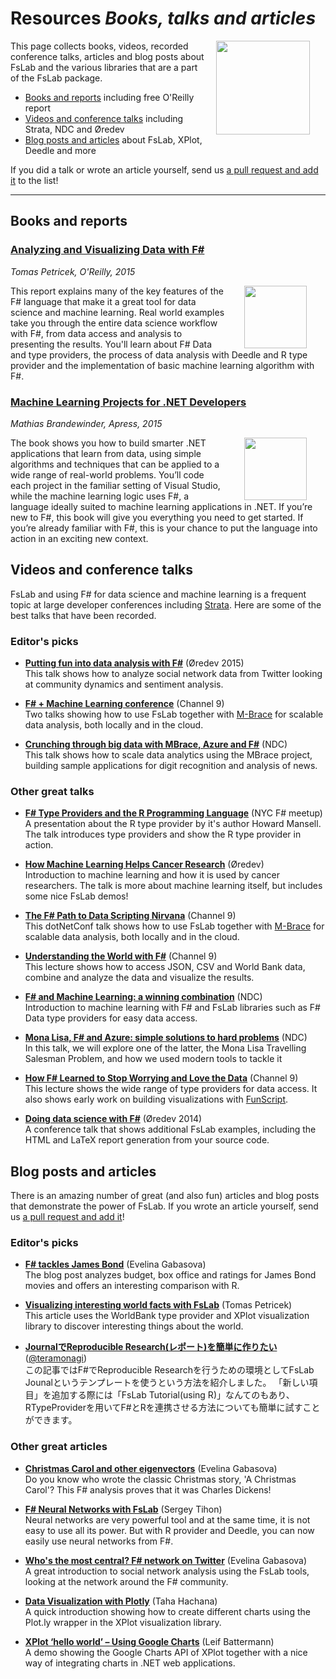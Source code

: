 Resources _Books, talks and articles_
=====================================

<img src="/img/report/cover.png" style="width:150px;float:right;margin:0px 5% 20px 3%" />

This page collects books, videos, recorded conference talks, articles and blog posts
about FsLab and the various libraries that are a part of the FsLab package.

 * [Books and reports](#Books-and-reports) including free O'Reilly report
 * [Videos and conference talks](#Videos-and-conference-talks) including Strata, NDC and Øredev
 * [Blog posts and articles](#Blog-posts-and-articles) about FsLab, XPlot, Deedle and more

If you did a talk or wrote an article yourself, send us [a pull request and add it](https://github.com/fslaborg/fslaborg.github.io/blob/source/content/resources/index.md)
to the list! 

***************************************************************************************************

Books and reports
-----------------

### [Analyzing and Visualizing Data with F#](http://fslab.org/report/)

_Tomas Petricek, O'Reilly, 2015_

[<img src="/img/report/cover.png" style="float:right;width:100px;margin:0px 30px 0px 30px" />](http://fslab.org/report/)

This report explains many of the key features of the F# language that make it a great tool 
for data science and machine learning. Real world examples take you through the entire data 
science workflow with F#, from data access and analysis to presenting the results. You'll learn about
F# Data and type providers, the process of data analysis with Deedle and R type provider and
the implementation of basic machine learning algorithm with F#.

### [Machine Learning Projects for .NET Developers](http://www.machine-learning-projects-for-dot-net-developers.com/)

_Mathias Brandewinder, Apress, 2015_

[<img src="/img/other/mlprojects.jpg" style="float:right;width:100px;margin:0px 30px 0px 30px" />](http://www.machine-learning-projects-for-dot-net-developers.com/)

The book shows you how to build smarter .NET applications that learn from data, using simple 
algorithms and techniques that can be applied to a wide range of real-world problems. You’ll 
code each project in the familiar setting of Visual Studio, while the machine learning logic 
uses F#, a language ideally suited to machine learning applications in .NET. If you’re new to 
F#, this book will give you everything you need to get started. If you’re already familiar 
with F#, this is your chance to put the language into action in an exciting new context.

Videos and conference talks
---------------------------

FsLab and using F# for data science and machine learning is a frequent topic at
large developer conferences including [Strata](http://conferences.oreilly.com/strata/strataeu2014/public/schedule/detail/37395).
Here are some of the best talks that have been recorded.

### Editor's picks

 - [**Putting fun into data analysis with F#**](https://vimeo.com/144816160) (Øredev 2015)<br />
  This talk shows how to analyze social network data from Twitter looking at community dynamics and sentiment analysis.
     
 - [**F# + Machine Learning conference**](https://channel9.msdn.com/Events/FSharp-Events/fsharp-ML-MVP-Summit-2015) (Channel 9)<br />
   Two talks showing how to use FsLab together with <a href="http://www.m-brace.net/">M-Brace</a> for scalable data 
   analysis, both locally and in the cloud.

 - [**Crunching through big data with MBrace, Azure and F#**](https://vimeo.com/131637364) (NDC)<br />
   This talk shows how to scale data analytics using the MBrace project, building sample applications for digit recognition and analysis of news.

### Other great talks

 - [**F# Type Providers and the R Programming Language**](https://vimeo.com/49045879) (NYC F# meetup) <br />
   A presentation about the R type provider by it's author Howard Mansell. The talk introduces type providers and show the R type provider in action.
   
 - [**How Machine Learning Helps Cancer Research**](https://vimeo.com/144989925) (Øredev)<br />
   Introduction to machine learning and how it is used by cancer researchers. The talk is more about machine learning itself, but
   includes some nice FsLab demos!   

 - [**The F# Path to Data Scripting Nirvana**](http://channel9.msdn.com/Events/dotnetConf/2015/The-F-Path-to-Data-Scripting-Nirvana) (Channel 9)<br />
   This dotNetConf talk shows how to use FsLab together with <a href="http://www.m-brace.net/">M-Brace</a> for scalable 
   data analysis, both locally and in the cloud.

 - [**Understanding the World with F#**](http://channel9.msdn.com/posts/Understanding-the-World-with-F) (Channel 9)<br />
   This lecture shows how to access JSON, CSV and World Bank data, combine and analyze the data and visualize the results.

 - [**F# and Machine Learning: a winning combination**](https://vimeo.com/97514517) (NDC)<br />
   Introduction to machine learning with F# and FsLab libraries such as F# Data type providers for easy data access.
      
 - [**Mona Lisa, F# and Azure: simple solutions to hard problems**](https://vimeo.com/113597999) (NDC)<br />
   In this talk, we will explore one of the latter, the Mona Lisa Travelling Salesman Problem, and how we used modern tools to tackle it

 - [**How F# Learned to Stop Worrying and Love the Data**](http://channel9.msdn.com/posts/Tomas-Petricek-How-F-Learned-to-Stop-Worrying-and-Love-the-Data) (Channel 9)<br />
   This lecture shows the wide range of type providers for data access. It also shows early 
   work on building visualizations with [FunScript](http://funscript.info).

 - [**Doing data science with F#**](https://vimeo.com/111289053) (Øredev 2014)<br />
   A conference talk that shows additional FsLab examples, including the HTML and
   LaTeX report generation from your source code.


Blog posts and articles
-----------------------

There is an amazing number of great (and also fun) articles and blog posts that demonstrate the power of FsLab.
If you wrote an article yourself, send us [a pull request and add it](https://github.com/fslaborg/fslaborg.github.io/blob/source/content/resources/index.md)! 

### Editor's picks

 - [**F# tackles James Bond**](http://evelinag.com/blog/2015/11-18-f-tackles-james-bond/) (Evelina Gabasova)<br />
    The blog post analyzes budget, box office and ratings for James Bond movies and offers an interesting comparison with R.

 - [**Visualizing interesting world facts with FsLab**](http://tomasp.net/blog/2015/fslab-world-visualization) (Tomas Petricek)<br />
   This article uses the WorldBank type provider and XPlot visualization library to discover interesting things about the world.
   
 - [**JournalでReproducible Research(レポート)を簡単に作りたい**](http://d.hatena.ne.jp/teramonagi/20141217/1418766536)
   ([@teramonagi](https://twitter.com/teramonagi))<br />
   この記事ではF#でReproducible Researchを行うための環境としてFsLab Jounalというテンプレートを使うという方法を紹介しました。
   「新しい項目」を追加する際には「FsLab Tutorial(using R)」なんてのもあり、RTypeProviderを用いてF#とRを連携させる方法についても簡単に試すことができます。

### Other great articles

 - [**Christmas Carol and other eigenvectors**](http://evelinag.com/blog/2014/12-15-christmas-carol-and-other-eigenvectors/) (Evelina Gabasova) <br />
  Do you know who wrote the classic Christmas story, 'A Christmas Carol'? This F# analysis proves that it was Charles Dickens!

 - [**F# Neural Networks with FsLab**](https://sergeytihon.wordpress.com/2013/11/18/f-neural-networks-with-rprovider-deedle/) (Sergey Tihon)<br />
   Neural networks are very powerful tool and at the same time, it is not easy to use all its power. But with R provider and Deedle,
   you can now easily use neural networks from F#.

 - [**Who's the most central? F# network on Twitter**](http://evelinag.com/blog/2014/05-12-analyzing-f-network-on-twitter/) (Evelina Gabasova)<br />
  A great introduction to social network analysis using the FsLab tools, looking at the network around the F# community.

 - [**Data Visualization with Plotly**](http://fsharp-code.blogspot.co.uk/2015/06/data-visualization-with-plotly.html) (Taha Hachana) <br />
   A quick introduction showing how to create different charts using the Plot.ly wrapper in the XPlot visualization library.
  
 - [**XPlot ‘hello world’ – Using Google Charts**](http://blog.leifbattermann.de/2015/11/07/xplot-hello-world/) (Leif Battermann) <br />
   A demo showing the Google Charts API of XPlot together with a nice way of integrating charts in .NET web applications.
